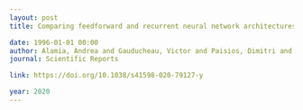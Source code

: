 ```yaml
---
layout: post
title: Comparing feedforward and recurrent neural network architectures with human behavior in artificial grammar learning

date: 1996-01-01 00:00
author: Alamia, Andrea and Gauducheau, Victor and Paisios, Dimitri and VanRullen, Rufin
journal: Scientific Reports

link: https://doi.org/10.1038/s41598-020-79127-y

year: 2020
---
```



